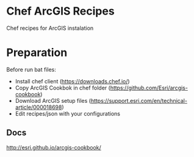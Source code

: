 # Chef ArcGIS Recipes

Chef recipes for ArcGIS instalation

# Preparation

Before run bat files:
- Install chef client (https://downloads.chef.io/)
- Copy ArcGIS Cookbok in chef folder (https://github.com/Esri/arcgis-cookbook)
- Download ArcGIS setup files (https://support.esri.com/en/technical-article/000018698)
- Edit recipes/json with your configurations

## Docs

http://esri.github.io/arcgis-cookbook/